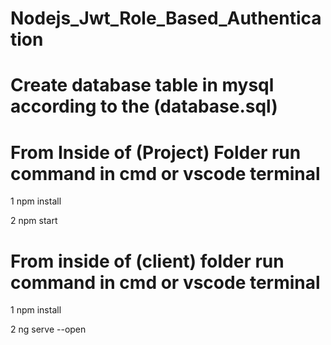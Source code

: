 # Nodejs_Jwt_Role_Based_Authentication

# Create database table in mysql according to the (database.sql)

# From Inside of (Project) Folder run command in cmd or vscode terminal

1 npm install

2 npm start

# From inside of (client) folder run command in cmd or vscode terminal

1 npm install

2 ng serve --open





